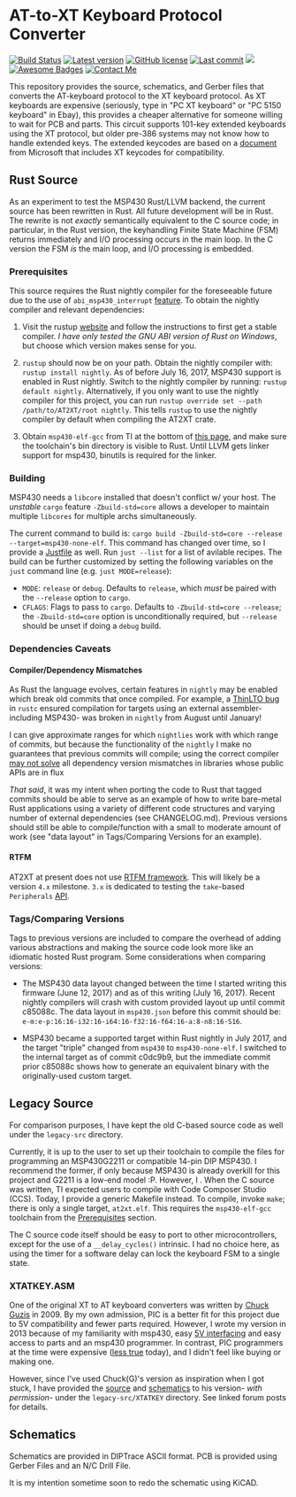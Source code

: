 # AT-to-XT Keyboard Protocol Converter
[![Build Status](https://travis-ci.org/cr1901/AT2XT.svg?branch=master)](https://travis-ci.org/cr1901/AT2XT)
[![Latest version](https://img.shields.io/github/tag/cr1901/AT2XT.svg)](https://GitHub.com/cr1901/AT2XT/tags/)
[![GitHub license](https://img.shields.io/github/license/cr1901/AT2XT.svg)](https://github.com/cr1901/AT2XT/blob/master/LICENSE.md)
[![Last commit](https://img.shields.io/github/last-commit/cr1901/AT2XT.svg)](https://GitHub.com/cr1901/AT2XT/commit/)
[![](https://tokei.rs/b1/github/cr1901/AT2XT?category=code)](https://github.com/cr1901/AT2XT)
[![Awesome Badges](https://img.shields.io/badge/badges-awesome-green.svg)](https://github.com/Naereen/badges)
[![Contact Me](https://img.shields.io/twitter/follow/cr1901.svg?label=Contact%20Me&&style=social)](https://twitter.com/cr1901)

This repository provides the source, schematics, and Gerber files that converts
the AT-keyboard protocol to the XT keyboard protocol. As XT keyboards are
expensive (seriously, type in "PC XT keyboard" or "PC 5150 keyboard" in Ebay),
this provides a cheaper alternative for someone willing to wait for PCB and
parts. This circuit supports 101-key extended keyboards using the XT protocol,
but older pre-386 systems may not know how to handle extended keys. The
extended keycodes are based on a [document](https://download.microsoft.com/download/1/6/1/161ba512-40e2-4cc9-843a-923143f3456c/scancode.doc)
from Microsoft that includes XT keycodes for compatibility.

## Rust Source
As an experiment to test the MSP430 Rust/LLVM backend, the current source has
been rewritten in Rust. All future development will be in Rust. The rewrite
is not _exactly_ semantically equivalent to the C source code; in particular,
in the Rust version, the keyhandling Finite State Machine (FSM) returns
immediately and I/O processing occurs in the main loop. In the C version the
FSM _is_ the main loop, and I/O processing is embedded.

### Prerequisites
This source requires the Rust nightly compiler for the foreseeable future due
to the use of `abi_msp430_interrupt` [feature](https://doc.rust-lang.org/unstable-book/language-features/abi-msp430-interrupt.html).
To obtain the nightly compiler and relevant dependencies:

1. Visit the rustup [website](www.rustup.rs) and follow the instructions to
first get a stable compiler. _I have only tested the GNU ABI version of Rust
on Windows_, but choose which version makes sense for you.

2. `rustup` should now be on your path. Obtain the nightly compiler with:
`rustup install nightly`. As of before July 16, 2017, MSP430 support is
enabled in Rust nightly. Switch to the nightly compiler by running:
`rustup default nightly`. Alternatively, if you only want to use the nightly
compiler for this project, you can run `rustup override set --path /path/to/AT2XT/root nightly`.
This tells `rustup` to use the nightly compiler by default when compiling the
AT2XT crate.

3. Obtain `msp430-elf-gcc` from TI at the bottom of
[this page](http://www.ti.com/tool/msp430-gcc-opensource), and make sure the
toolchain's bin directory is visible to Rust. Until LLVM gets linker support
for msp430, binutils is required for the linker.

### Building
MSP430 needs a `libcore` installed that doesn't conflict w/ your host. The
_unstable_ `cargo` feature `-Zbuild-std=core` allows a developer to maintain
multiple `libcores` for multiple archs simultaneously.

The current command to build is:
`cargo build -Zbuild-std=core --release --target=msp430-none-elf`. This command
has changed over time, so I provide a [Justfile](https://github.com/casey/just)
as well. Run `just --list` for a list of avilable recipes. The build can be
further customized by setting the following variables on the `just` command
line (e.g. `just MODE=release`):

* `MODE`: `release` or `debug`. Defaults to `release`, which _must_ be paired
  with the `--release` option to `cargo`.
* `CFLAGS`: Flags to pass to `cargo`. Defaults to `-Zbuild-std=core --release`;
  the `-Zbuild-std=core` option is unconditionally required, but `--release`
  should be unset if doing a `debug` build.

### Dependencies Caveats
#### Compiler/Dependency Mismatches
As Rust the language evolves, certain features in `nightly` may be enabled
which break old commits that once compiled. For example, a
[ThinLTO bug](https://github.com/japaric/xargo/issues/158) in `rustc` ensured
compilation for targets using an external assembler- including MSP430-
was broken in `nightly` from August until January!

I can give approximate ranges for which `nightlies` work with which range of
commits, but because the functionality of the `nightly` I make no guarantees
that previous commits will compile; using the correct compiler
[may not solve](https://github.com/cr1901/msp430-rtfm/commit/f6163b7acaeb135e08af1491daded54057e0d59f)
all dependency version mismatches in libraries whose public APIs are in flux

_That said_, it was my intent when porting the code to Rust that tagged
commits should be able to serve as an example of how to write bare-metal Rust
applications using a variety of different code structures and varying number of
external dependencies (see CHANGELOG.md). Previous versions should still be
able to compile/function with a small to moderate amount of work
(see "data layout" in Tags/Comparing Versions for an example).

#### RTFM
AT2XT at present does not use [RTFM framework](http://www.rtfm-lang.org).
This will likely be a version `4.x` milestone. `3.x` is dedicated to testing
the `take`-based `Peripherals` [API](https://blog.japaric.io/brave-new-io/).

### Tags/Comparing Versions
Tags to previous versions are included to compare the overhead of adding
various abstractions and making the source code look more like an idiomatic
hosted Rust program. Some considerations when comparing versions:

* The MSP430 data layout changed between the time I started writing this
firmware (June 12, 2017) and as of this writing (July 16, 2017). Recent
nightly compilers will crash with custom provided layout up until commit
c85088c. The data layout in `msp430.json` before this commit should be:
`e-m:e-p:16:16-i32:16-i64:16-f32:16-f64:16-a:8-n8:16-S16`.

* MSP430 became a supported target within Rust nightly in July 2017, and the
target "triple" changed from `msp430` to `msp430-none-elf`. I switched to the
internal target as of commit c0dc9b9, but the immediate commit prior c85088c
shows how to generate an equivalent binary with the originally-used custom
target.

## Legacy Source
For comparison purposes, I have kept the old C-based source code as well under
the `legacy-src` directory.

Currently, it is up to the user to set up their toolchain to compile the files
for programming an MSP430G2211 or compatible 14-pin DIP MSP430. I recommend the
former, if only because MSP430 is already overkill for this project and G2211
is a low-end model :P. However, I . When the C source was written, TI expected
users to compile with Code Composer Studio (CCS). Today, I provide a generic
Makefile instead. To compile, invoke `make`; there is only a single target,
`at2xt.elf`. This requires the `msp430-elf-gcc` toolchain from the
[Prerequisites](#prerequisites) section.

The C source code itself should be easy to port to other microcontrollers,
except for the use of a `__delay_cycles()` intrinsic. I had no choice here, as
using the timer for a software delay can lock the keyboard FSM to a single
state.

### XTATKEY.ASM
One of the original XT to AT keyboard converters was written by [Chuck Guzis](http://www.vcfed.org/forum/member.php?3458-Chuck(G))
in 2009. By my own admission, PIC is a better fit for this project due to 5V
compatibility and fewer parts required. However, I wrote my version in 2013
because of my familiarity with msp430, easy [5V interfacing](http://www.ti.com/lit/an/slaa148a/slaa148a.pdf)
and easy access to parts and an msp430 programmer. In contrast, PIC programmers
at the time were expensive ([less true](https://www.microchip.com/developmenttools/ProductDetails/PartNO/PG164100)
today), and I didn't feel like buying or making one.

However, since I've used Chuck(G)'s version as inspiration when I got stuck,
I have provided the [source](http://www.vcfed.org/forum/showthread.php?15907-AT-to-XT-Keyboard-Converter&p=106297#post106297)
and [schematics](http://www.vcfed.org/forum/showthread.php?15907-AT-to-XT-Keyboard-Converter&p=106341#post106341)
to his version- _with permission_- under the `legacy-src/XTATKEY` directory.
See linked forum posts for details.

## Schematics
Schematics are provided in DIPTrace ASCII format. PCB is provided using Gerber
Files and an N/C Drill File.

It is my intention sometime soon to redo the schematic using KiCAD.
